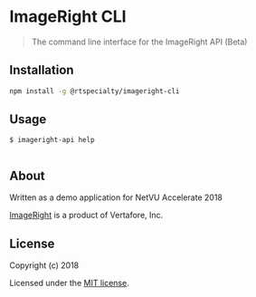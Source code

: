# ImageRight CLI

> The command line interface for the ImageRight API (Beta)

## Installation

```bash
npm install -g @rtspecialty/imageright-cli
```

## Usage

```
$ imageright-api help


```

## About

Written as a demo application for NetVU Accelerate 2018

[ImageRight](https://www.vertafore.com/products/imageright) is a product of Vertafore, Inc.

## License

Copyright (c) 2018

Licensed under the [MIT license](LICENSE).